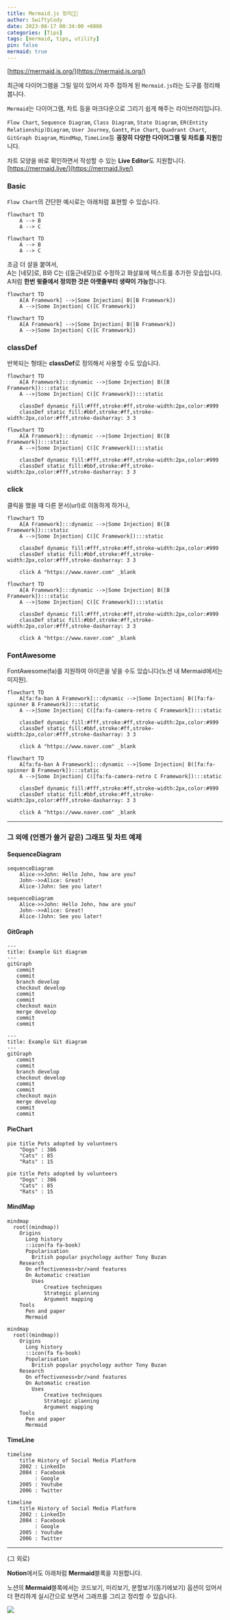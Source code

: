 ```yaml
---
title: Mermaid.js 정리🧜🏻
author: SwiftyCody
date: 2023-08-17 00:34:00 +0800
categories: [Tips]
tags: [mermaid, tips, utility]
pin: false
mermaid: true
---
```


[https://mermaid.js.org/](https://mermaid.js.org/)

최근에 다이어그램을 그릴 일이 있어서 자주 접하게 된 `Mermaid.js`라는 도구를 정리해봅니다.

`Mermaid`는 다이어그램, 차트 등을 마크다운으로 그리기 쉽게 해주는 라이브러리입니다.

`Flow Chart`, `Sequence Diagram`, `Class Diagram`, `State Diagram`, `ER(Entity Relationship)Diagram`, `User Journey`, `Gantt`, `Pie Chart`, `Quadrant Chart`, `GitGraph Diagram`, `MindMap`, `TimeLine`등 **굉장히 다양한 다이어그램 및 차트를 지원**합니다.

차트 모양을 바로 확인하면서 작성할 수 있는 **Live Editor**도 지원합니다.  
[https://mermaid.live/](https://mermaid.live/)  
  

### Basic

`Flow Chart`의 간단한 예시로는 아래처럼 표현할 수 있습니다.

```
flowchart TD
    A --> B
    A --> C
```

```mermaid
flowchart TD
	A --> B
	A --> C
```

조금 더 살을 붙여서,  
A는 \[네모]로, B와 C는 (\[둥근네모])로 수정하고 화살표에 텍스트를 추가한 모습입니다.  
A처럼 **한번 윗줄에서 정의한 것은 아랫줄부터 생략이 가능**합니다.

```
flowchart TD
    A[A Framework] -->|Some Injection| B([B Framework])
    A -->|Some Injection| C([C Framework])
```

```mermaid
flowchart TD
	A[A Framework] -->|Some Injection| B([B Framework])
	A -->|Some Injection| C([C Framework])
```

### classDef

반복되는 형태는 **classDef**로 정의해서 사용할 수도 있습니다.

```
flowchart TD
    A[A Framework]:::dynamic -->|Some Injection| B([B Framework]):::static
    A -->|Some Injection| C([C Framework]):::static

    classDef dynamic fill:#fff,stroke:#ff,stroke-width:2px,color:#999
    classDef static fill:#bbf,stroke:#ff,stroke-width:2px,color:#fff,stroke-dasharray: 3 3
```


```mermaid
flowchart TD
    A[A Framework]:::dynamic -->|Some Injection| B([B Framework]):::static
    A -->|Some Injection| C([C Framework]):::static

    classDef dynamic fill:#fff,stroke:#ff,stroke-width:2px,color:#999
    classDef static fill:#bbf,stroke:#ff,stroke-width:2px,color:#fff,stroke-dasharray: 3 3
```

### click

클릭을 했을 때 다른 문서(url)로 이동하게 하거나,

```
flowchart TD
    A[A Framework]:::dynamic -->|Some Injection| B([B Framework]):::static
    A -->|Some Injection| C([C Framework]):::static

    classDef dynamic fill:#fff,stroke:#ff,stroke-width:2px,color:#999
    classDef static fill:#bbf,stroke:#ff,stroke-width:2px,color:#fff,stroke-dasharray: 3 3

    click A "https://www.naver.com" _blank
```

```mermaid
flowchart TD
    A[A Framework]:::dynamic -->|Some Injection| B([B Framework]):::static
    A -->|Some Injection| C([C Framework]):::static

    classDef dynamic fill:#fff,stroke:#ff,stroke-width:2px,color:#999
    classDef static fill:#bbf,stroke:#ff,stroke-width:2px,color:#fff,stroke-dasharray: 3 3

    click A "https://www.naver.com" _blank
```

### FontAwesome

FontAwesome(fa)를 지원하여 아이콘을 넣을 수도 있습니다(노션 내 Mermaid에서는 미지원).

```
flowchart TD
    A[fa:fa-ban A Framework]:::dynamic -->|Some Injection| B([fa:fa-spinner B Framework]):::static
    A -->|Some Injection| C([fa:fa-camera-retro C Framework]):::static

    classDef dynamic fill:#fff,stroke:#ff,stroke-width:2px,color:#999
    classDef static fill:#bbf,stroke:#ff,stroke-width:2px,color:#fff,stroke-dasharray: 3 3

    click A "https://www.naver.com" _blank
```

```mermaid
flowchart TD
    A[fa:fa-ban A Framework]:::dynamic -->|Some Injection| B([fa:fa-spinner B Framework]):::static
    A -->|Some Injection| C([fa:fa-camera-retro C Framework]):::static

    classDef dynamic fill:#fff,stroke:#ff,stroke-width:2px,color:#999
    classDef static fill:#bbf,stroke:#ff,stroke-width:2px,color:#fff,stroke-dasharray: 3 3

    click A "https://www.naver.com" _blank
```

---

### 그 외에 (언젠가 쓸거 같은) 그래프 및 차트 예제

#### SequenceDiagram

```
sequenceDiagram
    Alice->>John: Hello John, how are you?
    John-->>Alice: Great!
    Alice-)John: See you later!
```

```mermaid
sequenceDiagram
    Alice->>John: Hello John, how are you?
    John-->>Alice: Great!
    Alice-)John: See you later!
```

#### GitGraph

```
---
title: Example Git diagram
---
gitGraph
   commit
   commit
   branch develop
   checkout develop
   commit
   commit
   checkout main
   merge develop
   commit
   commit
```

```mermaid
---
title: Example Git diagram
---
gitGraph
   commit
   commit
   branch develop
   checkout develop
   commit
   commit
   checkout main
   merge develop
   commit
   commit
```

#### PieChart

```
pie title Pets adopted by volunteers
    "Dogs" : 386
    "Cats" : 85
    "Rats" : 15
```

```mermaid
pie title Pets adopted by volunteers
    "Dogs" : 386
    "Cats" : 85
    "Rats" : 15
```

#### MindMap

```
mindmap
  root((mindmap))
    Origins
      Long history
      ::icon(fa fa-book)
      Popularisation
        British popular psychology author Tony Buzan
    Research
      On effectiveness<br/>and features
      On Automatic creation
        Uses
            Creative techniques
            Strategic planning
            Argument mapping
    Tools
      Pen and paper
      Mermaid
```

```mermaid
mindmap
  root((mindmap))
    Origins
      Long history
      ::icon(fa fa-book)
      Popularisation
        British popular psychology author Tony Buzan
    Research
      On effectiveness<br/>and features
      On Automatic creation
        Uses
            Creative techniques
            Strategic planning
            Argument mapping
    Tools
      Pen and paper
      Mermaid
```

#### TimeLine

```
timeline
    title History of Social Media Platform
    2002 : LinkedIn
    2004 : Facebook
         : Google
    2005 : Youtube
    2006 : Twitter
```

```mermaid
timeline
    title History of Social Media Platform
    2002 : LinkedIn
    2004 : Facebook
         : Google
    2005 : Youtube
    2006 : Twitter
```

---

(그 외로)

**Notion**에서도 아래처럼 **Mermaid**블록을 지원합니다.

노션의 **Mermaid**블록에서는 코드보기, 미리보기, 분할보기(동기에보기) 옵션이 있어서 더 편리하게 실시간으로 보면서 그래프를 그리고 정리할 수 있습니다.

![](https://blog.kakaocdn.net/dn/cNnBFb/btsrhEizd53/umYgmd76QdDLs9qPtzgqmK/img.png)